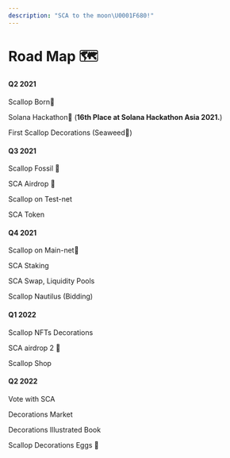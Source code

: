 ```yaml
---
description: "SCA to the moon\U0001F680!"
---
```


# Road Map 🗺

#### Q2 2021

Scallop Born🎂

Solana Hackathon🦾 \(**16th Place at Solana Hackathon Asia 2021.**\)

First Scallop Decorations \(Seaweed🌱\)



#### Q3 2021

Scallop Fossil 🗿

SCA Airdrop 💸

Scallop on Test-net

SCA Token



#### Q4 2021

Scallop on Main-net🚀

SCA Staking

SCA Swap, Liquidity Pools

Scallop Nautilus \(Bidding\)



#### Q1 2022

Scallop NFTs Decorations

SCA airdrop 2 💸

Scallop Shop



#### Q2 2022

Vote with SCA

Decorations Market

Decorations Illustrated Book

Scallop Decorations Eggs 🥚






